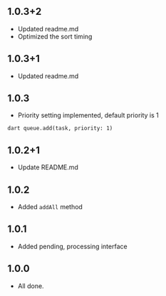 ## 1.0.3+2

* Updated readme.md
* Optimized the sort timing

## 1.0.3+1

* Updated readme.md

## 1.0.3

* Priority setting implemented, default priority is 1

```dart queue.add(task, priority: 1)```

## 1.0.2+1

* Update README.md

## 1.0.2

* Added `addAll` method

## 1.0.1

* Added pending, processing interface

## 1.0.0

* All done.